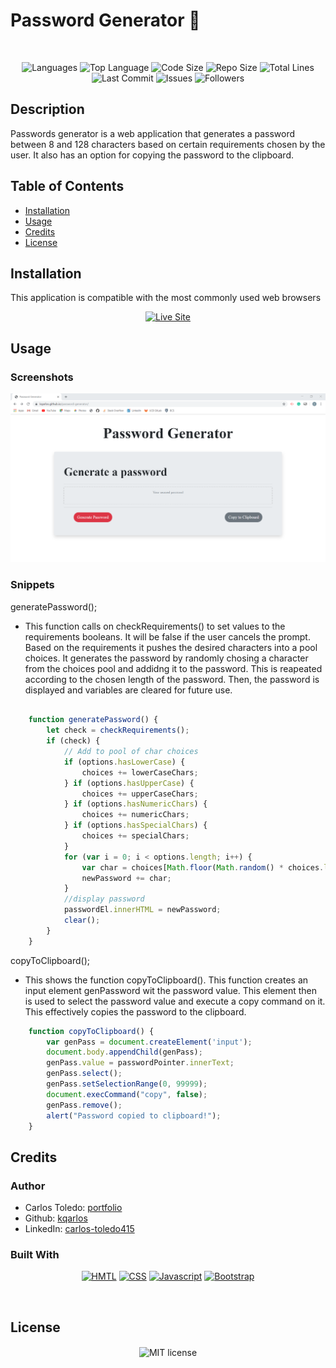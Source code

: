 # Password Generator 🔑


</br>
<p align="center">
    <img src="https://img.shields.io/github/languages/count/kqarlos/password-generator?style=for-the-badge" alt="Languages" />
    <img src="https://img.shields.io/github/languages/top/kqarlos/password-generator?style=for-the-badge" alt="Top Language" />
    <img src="https://img.shields.io/github/languages/code-size/kqarlos/password-generator?style=for-the-badge" alt="Code Size" />
    <img src="https://img.shields.io/github/repo-size/kqarlos/password-generator?style=for-the-badge" alt="Repo Size" />   
    <img src="https://img.shields.io/tokei/lines/github/kqarlos/password-generator?style=for-the-badge" alt="Total Lines" />   
    <img src="https://img.shields.io/github/last-commit/kqarlos/password-generator?style=for-the-badge" alt="Last Commit" />  
    <img src="https://img.shields.io/github/issues/kqarlos/password-generator?style=for-the-badge" alt="Issues" />  
    <img src="https://img.shields.io/github/followers/kqarlos?style=social" alt="Followers" />  
</p>


## Description

Passwords generator is a web application that generates a password between 8 and 128 characters based on certain requirements chosen by the user. It also has an option for copying the password to the clipboard.

## Table of Contents

* [Installation](#installation)
* [Usage](#usage)
* [Credits](#credits)
* [License](#license)

## Installation

This application is compatible with the most commonly used web browsers

<p align="center">
    <a href="https://kqarlos.github.io/password-generator/index.html"><img src="https://img.shields.io/badge/-👉 See Live Site-success?style=for-the-badge"  alt="Live Site" /></a>
</p>

## Usage

### Screenshots

![Site](assets/images/site-pic.png)

### Snippets

generatePassword();
* This function calls on checkRequirements() to set values to the requirements booleans. It will be false if the user cancels the prompt. Based on the requirements it pushes the desired characters into a pool choices. It generates the password by randomly chosing a character from the choices pool and addidng it to the password. This is reapeated according to the chosen length of the password. Then, the password is displayed and variables are cleared for future use.

```javascript

    function generatePassword() {
        let check = checkRequirements();
        if (check) {
            // Add to pool of char choices
            if (options.hasLowerCase) {
                choices += lowerCaseChars;
            } if (options.hasUpperCase) {
                choices += upperCaseChars;
            } if (options.hasNumericChars) {
                choices += numericChars;
            } if (options.hasSpecialChars) {
                choices += specialChars;
            }
            for (var i = 0; i < options.length; i++) {
                var char = choices[Math.floor(Math.random() * choices.length)];
                newPassword += char;
            }
            //display password
            passwordEl.innerHTML = newPassword;
            clear();
        }
    }
```

copyToClipboard();

* This shows the function copyToClipboard(). This function creates an input element genPassword wit the password value. This element then is used to select the password value and execute a copy command on it. This effectively copies the password to the clipboard. 

```javascript
    function copyToClipboard() {
        var genPass = document.createElement('input');
        document.body.appendChild(genPass);
        genPass.value = passwordPointer.innerText;
        genPass.select();
        genPass.setSelectionRange(0, 99999);
        document.execCommand("copy", false);
        genPass.remove();
        alert("Password copied to clipboard!");
    }
```

## Credits

### Author

- Carlos Toledo: [portfolio](https://professional-portfolio2020.herokuapp.com/)
- Github: [kqarlos](https://www.github.com/kqarlos)
- LinkedIn: [carlos-toledo415](https://www.linkedin.com/in/carlos-toledo415/)

### Built With

<p align="center">
    <a href="https://developer.mozilla.org/en-US/docs/Web/HTML"><img src="https://img.shields.io/badge/-HTML-orange?style=for-the-badge"  alt="HMTL" /></a>
    <a href="https://developer.mozilla.org/en-US/docs/Web/CSS"><img src="https://img.shields.io/badge/-CSS-blue?style=for-the-badge" alt="CSS" /></a>
    <a href="https://www.javascript.com/"><img src="https://img.shields.io/badge/-Javascript-yellow?style=for-the-badge" alt="Javascript" /></a>
    <a href="https://getbootstrap.com/"><img src="https://img.shields.io/badge/-Bootstrap-blueviolet?style=for-the-badge" alt="Bootstrap" /></a>
</p>
</br>

## License

<p align="center">
    <img align="center" src="https://img.shields.io/github/license/kqarlos/password-generator?style=for-the-badge" alt="MIT license" />
</p>